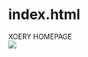 # index.html
<body background="black">
XOERY HOMEPAGE<br>
<img src="https://lh3.googleusercontent.com/rZRyJ96-eDRbd7UFuAdskEcg09W7mJDwAMdCZL2Q8Z0_P60KJn2x8PaFgY121jvWAZ_X3VxFysqYibQS4PbgzK-1vK0L4LvrY-NfhQ=w600">
</body>
